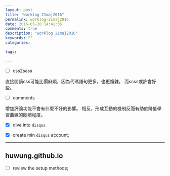 ```yaml
---
layout: post
title: "worklog 21maj2016"
permalink: worklog-21maj2016
date: 2016-05-20 14:41:35
comments: true
description: "worklog 21maj2016"
keywords: ""
categories:

tags:

---
```

- [ ] css2sass

直接閱讀css可能比價麻煩，因為代碼語句更多，也更複雜。
而scss或許會好些。

- [ ] comments

增加評論功能不會有什麼不好的影響。
相反，形成互動的機制反而有助於降低學習曲線的陡峭程度。

- [x] dive into `disqus`
- [x] create min `disqus` account;


---

## huwung.github.io

- [ ] review the setup methods;
